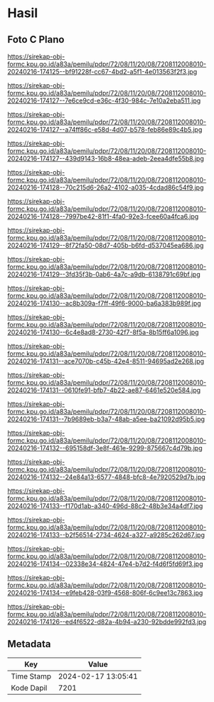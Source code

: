# Hasil

## Foto C Plano

https://sirekap-obj-formc.kpu.go.id/a83a/pemilu/pdpr/72/08/11/20/08/7208112008010-20240216-174125--bf91228f-cc67-4bd2-a5f1-4e013563f2f3.jpg

https://sirekap-obj-formc.kpu.go.id/a83a/pemilu/pdpr/72/08/11/20/08/7208112008010-20240216-174127--7e6ce9cd-e36c-4f30-984c-7e10a2eba511.jpg

https://sirekap-obj-formc.kpu.go.id/a83a/pemilu/pdpr/72/08/11/20/08/7208112008010-20240216-174127--a74ff86c-e58d-4d07-b578-feb86e89c4b5.jpg

https://sirekap-obj-formc.kpu.go.id/a83a/pemilu/pdpr/72/08/11/20/08/7208112008010-20240216-174127--439d9143-16b8-48ea-adeb-2eea4dfe55b8.jpg

https://sirekap-obj-formc.kpu.go.id/a83a/pemilu/pdpr/72/08/11/20/08/7208112008010-20240216-174128--70c215d6-26a2-4102-a035-4cdad86c54f9.jpg

https://sirekap-obj-formc.kpu.go.id/a83a/pemilu/pdpr/72/08/11/20/08/7208112008010-20240216-174128--7997be42-81f1-4fa0-92e3-fcee60a4fca6.jpg

https://sirekap-obj-formc.kpu.go.id/a83a/pemilu/pdpr/72/08/11/20/08/7208112008010-20240216-174129--8f72fa50-08d7-405b-b6fd-d537045ea686.jpg

https://sirekap-obj-formc.kpu.go.id/a83a/pemilu/pdpr/72/08/11/20/08/7208112008010-20240216-174129--3fd35f3b-0ab6-4a7c-a9db-6138791c69bf.jpg

https://sirekap-obj-formc.kpu.go.id/a83a/pemilu/pdpr/72/08/11/20/08/7208112008010-20240216-174130--ac8b309a-f7ff-49f6-9000-ba6a383b989f.jpg

https://sirekap-obj-formc.kpu.go.id/a83a/pemilu/pdpr/72/08/11/20/08/7208112008010-20240216-174130--6c4e8ad8-2730-42f7-8f5a-8b15ff6a1096.jpg

https://sirekap-obj-formc.kpu.go.id/a83a/pemilu/pdpr/72/08/11/20/08/7208112008010-20240216-174131--ace7070b-c45b-42e4-8511-94695ad2e268.jpg

https://sirekap-obj-formc.kpu.go.id/a83a/pemilu/pdpr/72/08/11/20/08/7208112008010-20240216-174131--0610fe91-bfb7-4b22-ae87-6461e520e584.jpg

https://sirekap-obj-formc.kpu.go.id/a83a/pemilu/pdpr/72/08/11/20/08/7208112008010-20240216-174131--7b9689eb-b3a7-48ab-a5ee-ba21092d95b5.jpg

https://sirekap-obj-formc.kpu.go.id/a83a/pemilu/pdpr/72/08/11/20/08/7208112008010-20240216-174132--695158df-3e8f-461e-9299-875667c4d79b.jpg

https://sirekap-obj-formc.kpu.go.id/a83a/pemilu/pdpr/72/08/11/20/08/7208112008010-20240216-174132--24e84a13-6577-4848-bfc8-4e7920529d7b.jpg

https://sirekap-obj-formc.kpu.go.id/a83a/pemilu/pdpr/72/08/11/20/08/7208112008010-20240216-174133--f170d1ab-a340-496d-88c2-48b3e34a4df7.jpg

https://sirekap-obj-formc.kpu.go.id/a83a/pemilu/pdpr/72/08/11/20/08/7208112008010-20240216-174133--b2f56514-2734-4624-a327-a9285c262d67.jpg

https://sirekap-obj-formc.kpu.go.id/a83a/pemilu/pdpr/72/08/11/20/08/7208112008010-20240216-174134--02338e34-4824-47e4-b7d2-f4d6f5fd69f3.jpg

https://sirekap-obj-formc.kpu.go.id/a83a/pemilu/pdpr/72/08/11/20/08/7208112008010-20240216-174134--e9feb428-03f9-4568-806f-6c9ee13c7863.jpg

https://sirekap-obj-formc.kpu.go.id/a83a/pemilu/pdpr/72/08/11/20/08/7208112008010-20240216-174126--ed4f6522-d82a-4b94-a230-92bdde992fd3.jpg


## Metadata

| Key        | Value               |
| ---------- | ------------------- |
| Time Stamp | 2024-02-17 13:05:41 |
| Kode Dapil | 7201                |



